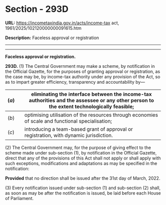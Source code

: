 # Section - 293D

**URL:** https://incometaxindia.gov.in/acts/income-tax act, 1961/2025/102120000000091615.htm

**Description:** Faceless approval or registration

---

****

**Faceless approval or registration.**

**293D.** (1) The Central Government may make a scheme, by notification in the Official Gazette, for the purposes of granting approval or registration, as the case may be, by income-tax authority under any provision of the Act, so as to impart greater efficiency, transparency and accountability by—

(_a_)|  |  eliminating the interface between the income-tax authorities and the assessee or any other person to the extent technologically feasible;  
---|---|---  
(_b_)|  | optimising utilisation of the resources through economies of scale and functional specialisation;  
(_c_)|  |  introducing a team-based grant of approval or registration, with dynamic jurisdiction.  
  
(2) The Central Government may, for the purpose of giving effect to the scheme made under sub-section (1), by notification in the Official Gazette, direct that any of the provisions of this Act shall not apply or shall apply with such exceptions, modifications and adaptations as may be specified in the notification:

**Provided** that no direction shall be issued after the 31st day of March, 2022.

(3) Every notification issued under sub-section (1) and sub-section (2) shall, as soon as may be after the notification is issued, be laid before each House of Parliament.